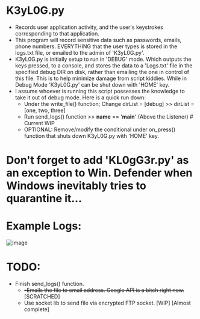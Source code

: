 # K3yL0G.py 
- Records user application activity, and the user's keystrokes corresponding to that application.
- This program will record sensitive data such as passwords, emails, phone numbers. EVERYTHING that the user types is stored in the logs.txt file, or emailed to the admin of 'K3yL0G.py'.
- K3yL0G.py is initially setup to run in 'DEBUG' mode. Which outputs the keys pressed, to a console, and stores the data to a 'Logs.txt' file in the specified debug DIR on disk, rather than emailing the one in control of this file. This is to help minimize damage from script kiddies. While in Debug Mode 'K3yL0G.py' can be shut down with 'HOME' key.
- I assume whoever is running this script possesses the knowledge to take it out of debug mode. Here is a quick run down:
    - Under the write_file() function; Change dirList = [debug] >> dirList  = [one, two, three] 
    - Run send_logs() function >> __name__ == '__main__'  (Above the Listener) # Current WIP
    - OPTIONAL: Remove/modify the conditional under on_press() function that shuts down K3yL0G.py with 'HOME' key.
# Don't forget to add 'KL0gG3r.py' as an exception to Win. Defender when Windows inevitably tries to quarantine it...
# Example Logs:

![image](https://user-images.githubusercontent.com/22335730/217734288-e9d91ea9-e3ed-486e-8ffd-b2b596a748a5.png)


# TODO:
- Finish send_logs() function.
  - <s>-Emails the file to email address. Google API is a bitch right now.</s>[SCRATCHED]
  - Use socket lib to send file via encrypted FTP socket. [WIP] [Almost complete]
